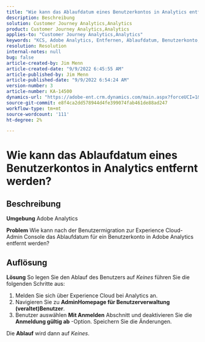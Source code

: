 ```yaml
---
title: "Wie kann das Ablaufdatum eines Benutzerkontos in Analytics entfernt werden?"
description: Beschreibung
solution: Customer Journey Analytics,Analytics
product: Customer Journey Analytics,Analytics
applies-to: "Customer Journey Analytics,Analytics"
keywords: "KCS, Adobe Analytics, Entfernen, Ablaufdatum, Benutzerkonto, Analytics-Benutzerverwaltung"
resolution: Resolution
internal-notes: null
bug: false
article-created-by: Jim Menn
article-created-date: "9/9/2022 6:45:55 AM"
article-published-by: Jim Menn
article-published-date: "9/9/2022 6:54:24 AM"
version-number: 3
article-number: KA-14500
dynamics-url: "https://adobe-ent.crm.dynamics.com/main.aspx?forceUCI=1&pagetype=entityrecord&etn=knowledgearticle&id=1876390b-0b30-ed11-9db1-0022480866ad"
source-git-commit: e8f4ca2dd578944d4fe399074fab461de88ad247
workflow-type: tm+mt
source-wordcount: '111'
ht-degree: 2%

---
```


# Wie kann das Ablaufdatum eines Benutzerkontos in Analytics entfernt werden?

## Beschreibung


<b>Umgebung</b>
Adobe Analytics

<b>Problem</b>
Wie kann nach der Benutzermigration zur Experience Cloud-Admin Console das Ablaufdatum für ein Benutzerkonto in Adobe Analytics entfernt werden?


## Auflösung


<b>Lösung</b>
So legen Sie den Ablauf des Benutzers auf *Keines* führen Sie die folgenden Schritte aus:

1. Melden Sie sich über Experience Cloud bei Analytics an.
2. Navigieren Sie zu <b>Admin</b><b>Homepage für Benutzerverwaltung (veraltet)</b><b>Benutzer</b>.
3. Benutzer auswählen  <b>Mit Anmelden</b> Abschnitt und deaktivieren Sie die <b>Anmeldung gültig ab</b> -Option. Speichern Sie die Änderungen.


Die <b>Ablauf</b> wird dann auf *Keines*.
